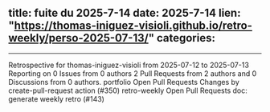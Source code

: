 
title:  fuite du 2025-7-14
date: 2025-7-14
lien: "https://thomas-iniguez-visioli.github.io/retro-weekly/perso-2025-07-13/"
categories:
  - 
---

Retrospective for thomas-iniguez-visioli from 2025-07-12 to 2025-07-13
Reporting on 0 Issues from 0 authors
2 Pull Requests from 2 authors
and 0 Discussions from 0 authors.
portfolio
Open Pull Requests
Changes by create-pull-request action (#350)
retro-weekly
Open Pull Requests
doc: generate weekly retro (#143)

